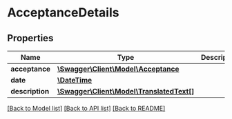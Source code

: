 # AcceptanceDetails

## Properties
Name | Type | Description | Notes
------------ | ------------- | ------------- | -------------
**acceptance** | [**\Swagger\Client\Model\Acceptance**](Acceptance.md) |  | [optional] 
**date** | [**\DateTime**](\DateTime.md) |  | [optional] 
**description** | [**\Swagger\Client\Model\TranslatedText[]**](TranslatedText.md) |  | [optional] 

[[Back to Model list]](../README.md#documentation-for-models) [[Back to API list]](../README.md#documentation-for-api-endpoints) [[Back to README]](../README.md)



